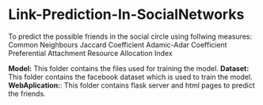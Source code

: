 # Link-Prediction-In-SocialNetworks
To predict the possible friends in the social circle using follwing measures:
Common Neighbours
Jaccard Coefficient 
Adamic-Adar Coefficient
Preferential Attachment
Resource Allocation Index

**Model:** This folder contains the files used for training the model.
**Dataset:** This folder contains the facebook dataset which is used to train the model.
**WebAplication:**: This folder contains flask server and html pages to predict the friends.
